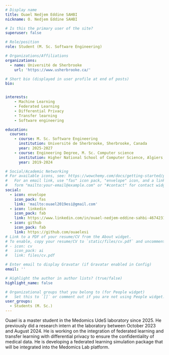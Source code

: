 ```yaml
---
# Display name
title: Ouael Nedjem Eddine SAHBI
nickname: O. Nedjem Eddine SAHBI

# Is this the primary user of the site?
superuser: false

# Role/position
role: Student (M. Sc. Software Engineering)

# Organizations/Affiliations
organizations:
  - name: Université de Sherbrooke
    url: 'https://www.usherbrooke.ca/'

# Short bio (displayed in user profile at end of posts)
bio: 


interests:
    - Machine Learning
    - Federated Learning
    - Differential Privacy
    - Transfer learning
    - Software engineering

education:
  courses:
    - course: M. Sc. Software Engineering
      institution: Université de Sherbrooke, Sherbrooke, Canada
      year: 2025-2027
    - course: Engineering Degree, M. Sc. Computer science
      institution: Higher National School of Computer Science, Algiers, Algeria
      year: 2019-2024

# Social/Academic Networking
# For available icons, see: https://wowchemy.com/docs/getting-started/page-builder/#icons
#   For an email link, use "fas" icon pack, "envelope" icon, and a link in the
#   form "mailto:your-email@example.com" or "#contact" for contact widget.
social:
  - icon: envelope
    icon_pack: fas
    link: 'mailto:ouael2019esi@gmail.com'
  - icon: linkedin
    icon_pack: fab
    link: https://www.linkedin.com/in/ouael-nedjem-eddine-sahbi-4674231b3?utm_source=share&utm_campaign=share_via&utm_content=profile&utm_medium=ios_app
  - icon: github
    icon_pack: fab
    link: https://github.com/ouaelesi
# Link to a PDF of your resume/CV from the About widget.
# To enable, copy your resume/CV to `static/files/cv.pdf` and uncomment the lines below.
# - icon: cv
#   icon_pack: ai
#   link: files/cv.pdf

# Enter email to display Gravatar (if Gravatar enabled in Config)
email: ''

# Highlight the author in author lists? (true/false)
highlight_name: false

# Organizational groups that you belong to (for People widget)
#   Set this to `[]` or comment out if you are not using People widget.
user_groups:
  - Students (M. Sc.)
---
```


Ouael is a master student in the Medomics UdeS laboratory since 2025. He previously did a research intern at the laboratory between October 2023 and August 2024. He is working on the integration of federated learning and transfer learning with differential privacy to ensure the confidentiality of medical data. He is developing a federated learning simulation package that will be integrated into the Medomics Lab platform.
